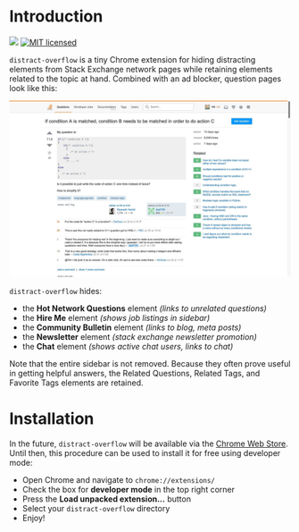 # Introduction
![](https://reposs.herokuapp.com/?path=nathantspencer/distract-overflow&color=brightgreen)
[![MIT licensed](https://img.shields.io/badge/license-MIT-blue.svg)](https://github.com/nathantspencer/distract-overflow/blob/master/LICENSE.md)

`distract-overflow` is a tiny Chrome extension for hiding distracting elements from Stack Exchange network pages while retaining elements related to the topic at hand. Combined with an ad blocker, question pages look like this:

![No distractions here!](example.jpg)

`distract-overflow` hides:
 - the **Hot Network Questions** element *(links to unrelated questions)*
 - the **Hire Me** element *(shows job listings in sidebar)*
 - the **Community Bulletin** element *(links to blog, meta posts)*
 - the **Newsletter** element *(stack exchange newsletter promotion)*
 - the **Chat** element *(shows active chat users, links to chat)*
 
Note that the entire sidebar is not removed. Because they often prove useful in getting helpful answers, the Related Questions, Related Tags, and Favorite Tags elements are retained.

# Installation
In the future, `distract-overflow` will be available via the [Chrome Web Store](https://chrome.google.com/webstore/category/extensions). Until then, this procedure can be used to install it for free using developer mode:
 - Open Chrome and navigate to `chrome://extensions/`
 - Check the box for **developer mode** in the top right corner
 - Press the **Load unpacked extension...** button
 - Select your `distract-overflow` directory
 - Enjoy!
